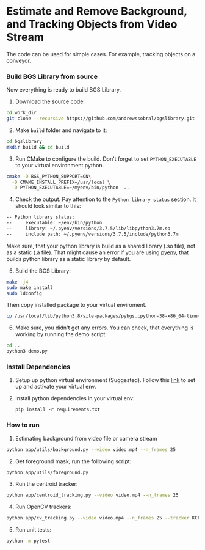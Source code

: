 # Estimate and Remove Background, and Tracking Objects from Video Stream

The code can be used for simple cases. For example, tracking objects on a conveyor.

### Build BGS Library from source

Now everything is ready to build BGS Library.

1. Download the source code:

```bash
cd work_dir
git clone --recursive https://github.com/andrewssobral/bgslibrary.git
```

2. Make `build` folder and navigate to it:

```bash
cd bgslibrary
mkdir build && cd build
```

3. Run CMake to configure the build. Don't forget to set `PYTHON_EXECUTABLE` to your virtual environment python.

```bash
cmake -D BGS_PYTHON_SUPPORT=ON\
  -D CMAKE_INSTALL_PREFIX=/usr/local \
  -D PYTHON_EXECUTABLE=~/myenv/bin/python  ..
```

4. Check the output. Pay attention to the `Python library status` section. It should look similar to this:

```bash
-- Python library status:
--     executable: ~/env/bin/python
--     library: ~/.pyenv/versions/3.7.5/lib/libpython3.7m.so
--     include path: ~/.pyenv/versions/3.7.5/include/python3.7m
```


Make sure, that your python library is build as a shared library (.so file), not as a static (.a file). That might cause
an error if you are using [pyenv](https://github.com/pyenv/pyenv), that builds python library as a static library by
default. 

5. Build the BGS Library:

```bash
make -j4
sudo make install
sudo ldconfig
```
Then copy installed package to your virtual enviroment.
```bash
cp /usr/local/lib/python3.8/site-packages/pybgs.cpython-38-x86_64-linux-gnu.so /home/ericchen/myenv/lib/python3.8/site-packages/
```

6. Make sure, you didn't get any errors. You can check, that everything is working by running the demo script:

```bash
cd ..
python3 demo.py
```

### Install Dependencies

1. Setup up python virtual environment (Suggested). Follow this [link](https://linuxize.com/post/how-to-create-python-virtual-environments-on-ubuntu-18-04/) to set up and activate your virtual env.
2. Install python dependencies in your virtual env:
   
   `pip install -r requirements.txt`

### How to run
1. Estimating background from video file or camera stream
```bash
python app/utils/background.py --video video.mp4 --n_frames 25
```

2. Get foreground mask, run the following script:
```bash
python app/utils/foreground.py
```

3. Run the centroid tracker:
```bash
python app/centroid_tracking.py --video video.mp4 --n_frames 25
```

4. Run OpenCV trackers:
```bash
python app/cv_tracking.py --video video.mp4 --n_frames 25 --tracker KCF
```

5. Run unit tests:
```bash
python -m pytest
```
